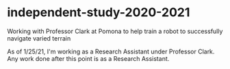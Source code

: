 # independent-study-2020-2021
Working with Professor Clark at Pomona to help train a robot to successfully navigate varied terrain

As of 1/25/21, I'm working as a Research Assistant under Professor Clark. Any work done after this point is as a Research Assistant.
